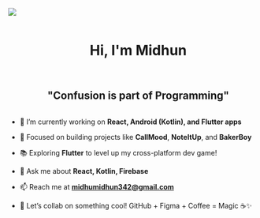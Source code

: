 <!-- Gradient Divider -->
<img src="![image](https://github.com/user-attachments/assets/45b36b31-3b5c-4ccd-a582-1c24b083d148)
">

<!-- Name Header -->
<div id="user-content-toc">
  <ul align="center">
    <summary><h1 style="display: inline-block">Hi, I'm Midhun</h1></summary>
  </ul>
</div>

<!-- Tagline -->
<div id="user-content-toc">
  <ul align="center">
    <summary><h2 style="display: inline-block">"Confusion is part of Programming"</h2></summary>
  </ul>
</div>

<!-- Intro Section -->
<ul>
  <li>
    <p>🔭 I’m currently working on <strong>React, Android (Kotlin), and Flutter apps</strong></p>
  </li>
  <li>
    <p>🎯 Focused on building projects like <strong>CallMood</strong>, <strong>NoteItUp</strong>, and <strong>BakerBoy</strong></p>
  </li>
  <li>
    <p>📚 Exploring <strong>Flutter</strong> to level up my cross-platform dev game!</p>
  </li>
  <li>
    <p>💬 Ask me about <strong>React, Kotlin, Firebase</strong></p>
  </li>
  <li>
    <p>📫 Reach me at <strong><a href="mailto:midhumidhun342@gmail.com">midhumidhun342@gmail.com</a></strong></p>
  </li>
  <li>
    <p>🤝 Let’s collab on something cool! GitHub + Figma + Coffee = Magic ☕✨</p>
  </li>
</ul>
